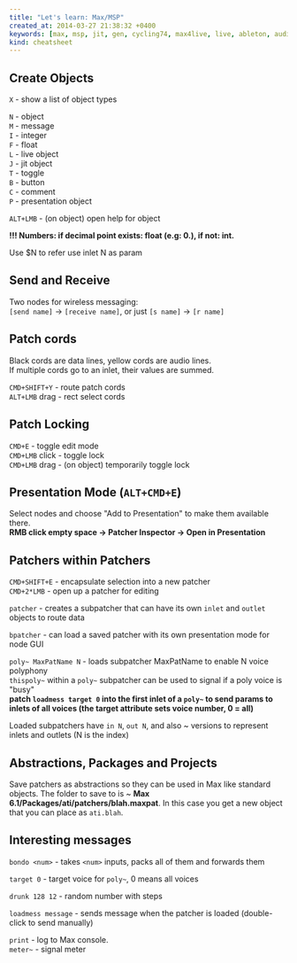 ```yaml
---
title: "Let's learn: Max/MSP"
created_at: 2014-03-27 21:38:32 +0400
keywords: [max, msp, jit, gen, cycling74, max4live, live, ableton, audio, visual, code, cheatsheet]
kind: cheatsheet
---
```


## Create Objects

`X` - show a list of object types  

`N` - object  
`M` - message  
`I` - integer  
`F` - float  
`L` - live object  
`J` - jit object  
`T` - toggle  
`B` - button  
`C` - comment  
`P` - presentation object  

`ALT+LMB` - (on object) open help for object  

**!!! Numbers: if decimal point exists: float (e.g: 0.), if not: int.**

Use $N to refer use inlet N as param

## Send and Receive

Two nodes for wireless messaging:  
`[send name]` → `[receive name]`, or just `[s name]` → `[r name]`

## Patch cords

Black cords are data lines, yellow cords are audio lines.  
If multiple cords go to an inlet, their values are summed.  

`CMD+SHIFT+Y` - route patch cords  
`ALT+LMB` drag - rect select cords  

## Patch Locking

`CMD+E` - toggle edit mode  
`CMD+LMB` click - toggle lock  
`CMD+LMB` drag - (on object) temporarily toggle lock  

## Presentation Mode (`ALT+CMD+E`)

Select nodes and choose "Add to Presentation" to make them available there.  
**RMB click empty space → Patcher Inspector → Open in Presentation**

## Patchers within Patchers

`CMD+SHIFT+E` - encapsulate selection into a new patcher  
`CMD+2*LMB` - open up a patcher for editing  

`patcher` - creates a subpatcher that can have its own `inlet` and `outlet` objects to route data  

`bpatcher` - can load a saved patcher with its own presentation mode for node GUI  

`poly~ MaxPatName N` - loads subpatcher MaxPatName to enable N voice polyphony  
`thispoly~` within a `poly~` subpatcher can be used to signal if a poly voice is "busy"  
**patch `loadmess target 0` into the first inlet of a `poly~` to send params to inlets of all voices (the target attribute sets voice number, 0 = all)**

Loaded subpatchers have `in N`, `out N`, and also ~ versions to represent inlets and outlets (N is the index)

## Abstractions, Packages and Projects

Save patchers as abstractions so they can be used in Max like standard objects. The folder to save to is ~ **Max 6.1/Packages/ati/patchers/blah.maxpat**. In this case you get a new object that you can place as `ati.blah`.

## Interesting messages

`bondo <num>` - takes `<num>` inputs, packs all of them and forwards them

`target 0` - target voice for `poly~`, 0 means all voices

`drunk 128 12` - random number with steps

`loadmess message` - sends message when the patcher is loaded (double-click to send manually)

`print` - log to Max console.  
`meter~` - signal meter